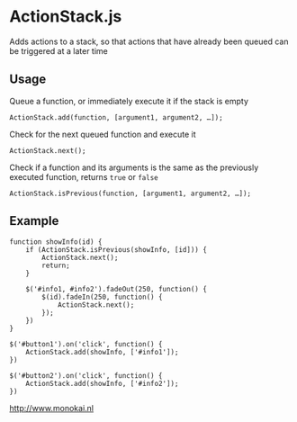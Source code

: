 ActionStack.js
==============

Adds actions to a stack, so that actions that have already been queued can be triggered at a later time

## Usage

Queue a function, or immediately execute it if the stack is empty

	ActionStack.add(function, [argument1, argument2, …]);

Check for the next queued function and execute it

	ActionStack.next();

Check if a function and its arguments is the same as the previously executed function, returns `true` or `false`

	ActionStack.isPrevious(function, [argument1, argument2, …]);

## Example

	function showInfo(id) {
		if (ActionStack.isPrevious(showInfo, [id])) {
			ActionStack.next();
			return;
		}

		$('#info1, #info2').fadeOut(250, function() {
			$(id).fadeIn(250, function() {
				ActionStack.next();
			});
		})
	}

	$('#button1').on('click', function() {
		ActionStack.add(showInfo, ['#info1']);
	})

	$('#button2').on('click', function() {
		ActionStack.add(showInfo, ['#info2']);
	})

http://www.monokai.nl